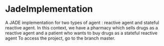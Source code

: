 # JadeImplementation
A JADE implementation for two types of agent : reactive agent and stateful reactive agent. In this context, we have a pharmacy which sells drugs as a reactive agent and a patient who wants to buy drugs as a stateful reactive agent 
To access the project, go to the branch master. 
